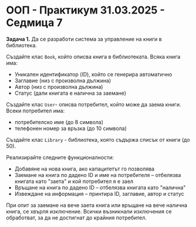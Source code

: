 # OOП - Практикум 31.03.2025 - Седмица 7

**Задача 1.** Да се разработи система за управление на книги в библиотека.

Създайте клас `Book`, който описва книга в библиотеката. Всяка книга има:

- Уникален идентификатор (ID), който се генерира автоматично
- Заглавие (низ с произволна дължина)
- Автор (низ с произволна дължина)
- Статус (дали книгата е налична за заемане)

Създайте клас `User`- описва потребител, който може да заема книги. Всеки потребител има:
- потребителско име (до 8 символа)
- телефонен номер за връзка (до 10 символа)

Създайте клас `Library` - библиотека, която съдържа списък от книги (до 50). 

Реализирайте следните функционалности:
- Добавяне на нова книга, ако капацитетът го позволява
- Заемане на книга по дадено ID и име на потребителя – отбелязва книгата като "заета" и кой потребител я е заел
- Връщане на книга по дадено ID – отбелязва книгата като "налична"
- Извеждане на информация – принтира ID, заглавие, автор и статус

При опит за заемане на вече заета книга или връщане на вече налична книга, се хвърля изключение. Всички възникнали изключения се обработват, за да не достигнат до крайния потребител. 